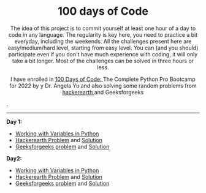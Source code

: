 <h1 align="center"> 100 days of Code </h1>
<p align="center">The idea of this project is to commit yourself at least one hour of a day to code in any language. The regularity is key here, you need to practice a bit everyday, including the weekends. All the challenges present here are easy/medium/hard level, starting from easy level. You can (and you should) participate even if you don't have much experience with coding, it will only take a bit longer. Most of the challenges can be solved in three hours or less. </p>
<p align ="center"> I have enrolled in <a href ="https://www.udemy.com/course/100-days-of-code/"> 100 Days of Code: </a>The Complete Python Pro Bootcamp for 2022 by y Dr. Angela Yu and also solving some random problems from
  <a href="https://www.hackerearth.com/practice/"> hackerearth </a> and Geeksforgeeks </p>.

---

<b>Day 1:</b> 


* [Working with Variables in Python](https://github.com/shrutisaxena51/100daysofcode/tree/main/Day1)
* [Hackerearth Problem](https://www.hackerearth.com/practice/basic-programming/input-output/basics-of-input-output/practice-problems/algorithm/modify-the-string/) and [Solution](https://github.com/shrutisaxena51/100daysofcode/tree/main/Day1)
* [Geeksforgeeks problem](https://practice.geeksforgeeks.org/courses/30-days-of-code) and  [Solution](https://github.com/shrutisaxena51/100daysofcode/tree/main/Day1)

<b>Day2:</b>


* [Working with Variables in Python](https://github.com/shrutisaxena51/100daysofcode/tree/main/Day2)
* [Hackerearth Problem](https://www.hackerearth.com/practice/basic-programming/input-output/basics-of-input-output/practice-problems/algorithm/divisible-or-not-81b86ad7/) and [Solution](https://github.com/shrutisaxena51/100daysofcode/tree/main/Day2)
* [Geeksforgeeks problem](https://practice.geeksforgeeks.org/courses/30-days-of-code) and  [Solution](https://github.com/shrutisaxena51/100daysofcode/tree/main/Day2)
